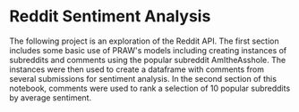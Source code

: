 # Reddit Sentiment Analysis
The following project is an exploration of the Reddit API. The first section includes some basic use of PRAW's models including creating instances of subreddits and comments using the popular subreddit AmItheAsshole. The instances were then used to create a dataframe with comments from several submissions for sentiment analysis. In the second section of this notebook, comments were used to rank a selection of 10 popular subreddits by average sentiment.